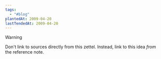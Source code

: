 ```yaml
---
tags:
  - "#blog"
plantedAt: 2009-04-20
lastTendedAt: 2009-04-20
---
```


> [!WARNING]
> Don't link to sources directly from this zettel. Instead, link to this idea *from* the reference note.
